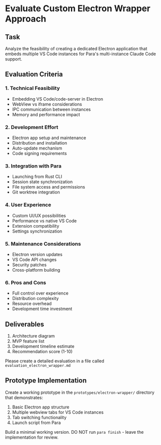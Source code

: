 # Evaluate Custom Electron Wrapper Approach

## Task
Analyze the feasibility of creating a dedicated Electron application that embeds multiple VS Code instances for Para's multi-instance Claude Code support.

## Evaluation Criteria

### 1. Technical Feasibility
- Embedding VS Code/code-server in Electron
- WebView vs iframe considerations
- IPC communication between instances
- Memory and performance impact

### 2. Development Effort
- Electron app setup and maintenance
- Distribution and installation
- Auto-update mechanism
- Code signing requirements

### 3. Integration with Para
- Launching from Rust CLI
- Session state synchronization
- File system access and permissions
- Git worktree integration

### 4. User Experience
- Custom UI/UX possibilities
- Performance vs native VS Code
- Extension compatibility
- Settings synchronization

### 5. Maintenance Considerations
- Electron version updates
- VS Code API changes
- Security patches
- Cross-platform building

### 6. Pros and Cons
- Full control over experience
- Distribution complexity
- Resource overhead
- Development time investment

## Deliverables
1. Architecture diagram
2. MVP feature list
3. Development timeline estimate
4. Recommendation score (1-10)

Please create a detailed evaluation in a file called `evaluation_electron_wrapper.md`

## Prototype Implementation
Create a working prototype in the `prototypes/electron-wrapper/` directory that demonstrates:
1. Basic Electron app structure
2. Multiple webview tabs for VS Code instances
3. Tab switching functionality
4. Launch script from Para

Build a minimal working version. DO NOT run `para finish` - leave the implementation for review.